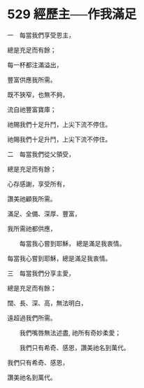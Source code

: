 # 529 經歷主──作我滿足

一　每當我們享受恩主，

總是充足而有餘；

每一杯都注滿溢出，

豐富供應我所需。

既不狹窄，也無不夠，

流自祂豐富寶庫；

祂賜我們十足升鬥，上尖下流不停住。

祂賜我們十足升鬥，上尖下流不停住。

二　每當我們從父領受，

總是充足而有餘；

心存感謝，享受所有，

讚美祂顧我所需。

滿足、全備、深厚、豐富，

我所需祂都供應，

　　每當我心嘗到耶穌， 總是滿足我衷情。

每當我心嘗到耶穌，總是滿足我衷情。

三　每當我們分享主愛，

總是充足而有餘；

闊、長、深、高，無法明白，

遠超過我們所需。

　　我們嘴唇無法述盡, 祂所有奇妙柔愛；

　　我們只有希奇、感恩，讚美祂名到萬代。

我們只有希奇、感恩，

讚美祂名到萬代。

